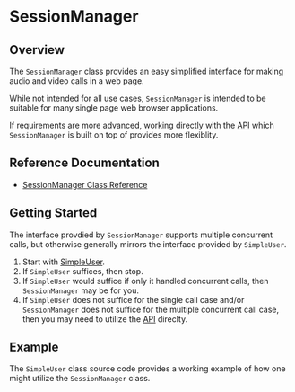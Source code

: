 # SessionManager

## Overview

The `SessionManager` class provides an easy simplified interface for making audio and video calls in a web page.

While not intended for all use cases, `SessionManager` is intended to be suitable for many single page web browser applications.

If requirements are more advanced, working directly with the [API](./api.md) which `SessionManager` is built on top of provides more flexiblity.

## Reference Documentation

* [SessionManager Class Reference](./session-manager/sip.js.md)

## Getting Started

The interface provdied by `SessionManager` supports multiple concurrent calls, but otherwise generally mirrors the interface provided by `SimpleUser`.

1. Start with [SimpleUser](./simple-user.md).
2. If `SimpleUser` suffices, then stop.
3. If `SimpleUser` would suffice if only it handled concurrent calls, then `SessionManager` may be for you.
4. If `SimpleUser` does not suffice for the single call case and/or `SessionManager` does not suffice for the multiple concurrent call case, then you may need to utilize the [API](./api.md) direclty.

## Example

The `SimpleUser` class source code provides a working example of how one might utilize the `SessionManager` class.

